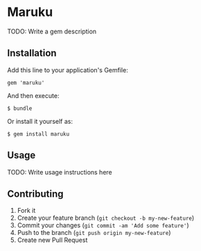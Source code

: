 # Maruku

TODO: Write a gem description

## Installation

Add this line to your application's Gemfile:

    gem 'maruku'

And then execute:

    $ bundle

Or install it yourself as:

    $ gem install maruku

## Usage

TODO: Write usage instructions here

## Contributing

1. Fork it
2. Create your feature branch (`git checkout -b my-new-feature`)
3. Commit your changes (`git commit -am 'Add some feature'`)
4. Push to the branch (`git push origin my-new-feature`)
5. Create new Pull Request
